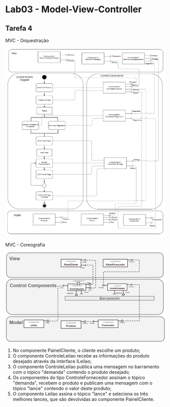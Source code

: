 # Lab03 - Model-View-Controller

## Tarefa 4

MVC - Orquestração

![Diagrama de Orquestração](images/mvc_orquestracao.png)

MVC - Coreografia

![Diagrama de Coreografia](images/mvc_coreografia.png)


1. No componente PainelCliente, o cliente escolhe um produto;
2. O componente ControleLeilao recebe as informações do produto desejado através da interface ILeilao;
3. O componente ControleLeilao publica uma mensagem no barramento com o tópico "demanda" contendo o produto desejado;
4. Os componentes do tipo ControleFornecedor assinam o tópico "demanda", recebem o produto e publicam uma mensagem com o tópico "lance" contendo o valor deste produto;
5. O componente Leilao assina o tópico "lance" e seleciona os três melhores lances, que são devolvidas ao componente PainelCliente.